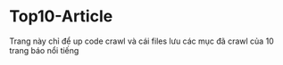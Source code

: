 # Top10-Article
Trang này chỉ để up code crawl và cái files lưu các mục đã crawl của 10 trang báo nổi tiếng

